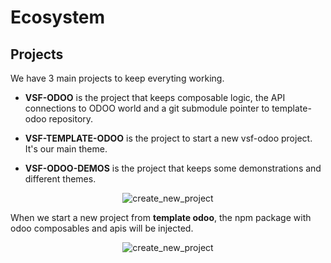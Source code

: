 # Ecosystem

## Projects
We have 3 main projects to keep everyting working.
* **VSF-ODOO** is the project that keeps composable logic, the API connections to ODOO world and a git submodule pointer to template-odoo repository.

* **VSF-TEMPLATE-ODOO** is the project to start a new vsf-odoo project. It's our main theme.

* **VSF-ODOO-DEMOS** is the project that keeps some demonstrations and different themes.


<div align="center">
  <img :src="$withBase('/assets/submodule.png')" alt="create_new_project" />
</div>



When we start a new project from **template odoo**, the npm package with odoo composables and apis will be injected. 

<div align="center">
  <img :src="$withBase('/assets/create_new_project.png')" alt="create_new_project" />
</div>



 
